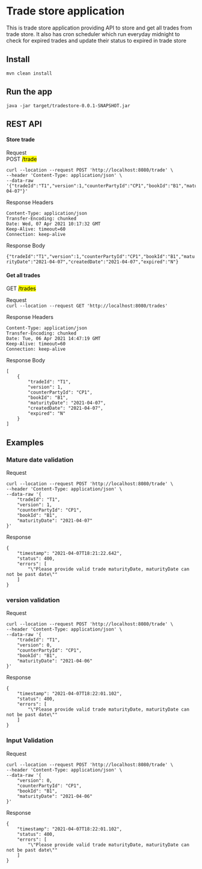 # Trade store application

This is trade store application providing API to store and get all trades from trade store. It also has cron scheduler which run everyday midnight to check for expired trades and update their status to expired in trade store

## Install

`mvn clean install`    

## Run the app
   
`java -jar target/tradestore-0.0.1-SNAPSHOT.jar` 

## REST API

#### Store trade

Request    
POST <mark>/trade</mark>

```
curl --location --request POST 'http://localhost:8080/trade' \
--header 'Content-Type: application/json' \
--data-raw '{"tradeId":"T1","version":1,"counterPartyId":"CP1","bookId":"B1","maturityDate":"2021-04-07"}' 
```

Response Headers       

```
Content-Type: application/json
Transfer-Encoding: chunked
Date: Wed, 07 Apr 2021 10:17:32 GMT
Keep-Alive: timeout=60
Connection: keep-alive
```

Response Body     

`{"tradeId":"T1","version":1,"counterPartyId":"CP1","bookId":"B1","maturityDate":"2021-04-07","createdDate":"2021-04-07","expired":"N"}`

#### Get all trades     

GET <mark>/trades</mark>

Request    
`curl --location --request GET 'http://localhost:8080/trades'`

Response Headers

```
Content-Type: application/json
Transfer-Encoding: chunked
Date: Tue, 06 Apr 2021 14:47:19 GMT
Keep-Alive: timeout=60
Connection: keep-alive
```

Response Body     

```
[
    {
        "tradeId": "T1",
        "version": 1,
        "counterPartyId": "CP1",
        "bookId": "B1",
        "maturityDate": "2021-04-07",
        "createdDate": "2021-04-07",
        "expired": "N"
    }
]
```

## Examples    

### Mature date validation
Request     

```
curl --location --request POST 'http://localhost:8080/trade' \
--header 'Content-Type: application/json' \
--data-raw '{
    "tradeId": "T1",
    "version": 1,
    "counterPartyId": "CP1",
    "bookId": "B1",
    "maturityDate": "2021-04-07"
}'
```

Response     

```
{
    "timestamp": "2021-04-07T18:21:22.642",
    "status": 400,
    "errors": [
        "\"Please provide valid trade maturityDate, maturityDate can not be past date\""
    ]
}
```

### version validation

Request

````
curl --location --request POST 'http://localhost:8080/trade' \
--header 'Content-Type: application/json' \
--data-raw '{
    "tradeId": "T1",
    "version": 0,
    "counterPartyId": "CP1",
    "bookId": "B1",
    "maturityDate": "2021-04-06"
}'
````

Response 

```
{
    "timestamp": "2021-04-07T18:22:01.102",
    "status": 400,
    "errors": [
        "\"Please provide valid trade maturityDate, maturityDate can not be past date\""
    ]
}
```

### Input Validation

Request

```
curl --location --request POST 'http://localhost:8080/trade' \
--header 'Content-Type: application/json' \
--data-raw '{
    "version": 0,
    "counterPartyId": "CP1",
    "bookId": "B1",
    "maturityDate": "2021-04-06"
}'
```

Response

```
{
    "timestamp": "2021-04-07T18:22:01.102",
    "status": 400,
    "errors": [
        "\"Please provide valid trade maturityDate, maturityDate can not be past date\""
    ]
}
```